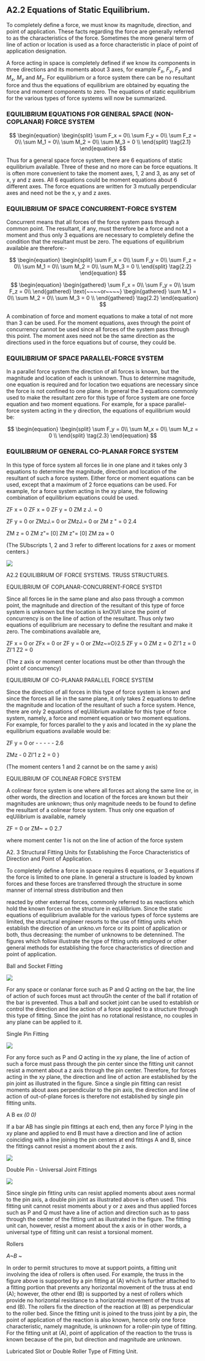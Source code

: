 
## A2.2 Equations of Static Equilibrium.

To completely define a force, we must know
its magnitude, direction, and point of application. These facts regarding the force are
generally referred to as the characteristics of
the force. Sometimes the more general term of
line of action or location is used as a force
characteristic in place of point of application
designation.


A force acting in space is completely
defined if we know its components in three
directions and its moments about 3 axes, for
example $F_x$, $F_y$, $F_z$ and $M_x$, $M_y$ and $M_z$. For
equilibrium or a force system there can be no
resultant force and thus the equations of
equilibrium are obtained by equating the force
and moment components to zero. The equations
of static equilibrium for the various types of
force systems will now be summarized.


### EQUILIBRIUM EQUATIONS FOR GENERAL SPACE (NON-COPLANAR) FORCE SYSTEM

$$
\begin{equation}
\begin{split}
\sum F_x = 0\\
\sum F_y = 0\\
\sum F_z = 0\\
\sum M_1 = 0\\
\sum M_2 = 0\\
\sum M_3 = 0 \\
\end{split}
\tag{2.1}
\end{equation}
$$

Thus for a general space force system,
there are 6 equations of static equilibrium
available. Three of these and no more can be
force equations. It is often more convenient
to take the moment axes, 1, 2 and 3, as any set
of x, y and z axes. All 6 equations could be
moment equations about 6 different axes. The
force equations are written for 3 mutually
perpendicular axes and need not be the x, y
and z axes.


### EQUILIBRIUM OF SPACE CONCURRENT-FORCE SYSTEM

Concurrent means that all forces of the
force system pass through a common point. The
resultant, if any, must therefore be a force
and not a moment and thus only 3 equations are
necessary to completely define the condition
that the resultant must be zero. The equations
of equilibrium available are therefore:-

$$
\begin{equation}
\begin{split}
\sum F_x = 0\\
\sum F_y = 0\\
\sum F_z = 0\\
\sum M_1 = 0\\
\sum M_2 = 0\\
\sum M_3 = 0 \\
\end{split}
\tag{2.2}
\end{equation}
$$


$$
\begin{equation}
\begin{gathered} 
\sum F_x = 0\\
\sum F_y = 0\\
\sum F_z = 0\\
\end{gathered}
\text{~~~~or~~~~}
\begin{gathered} 
\sum M_1 = 0\\
\sum M_2 = 0\\
\sum M_3 = 0 \\
\end{gathered}
\tag{2.2}
\end{equation}
$$



A combination of force and moment equations
to make a total of not more than 3 can be used.
For the moment equations, axes through the point
of concurrency cannot be used since all forces
of the system pass through this point. The
moment axes need not be the same direction as
the directions used in the force equations but
of course, they could be.


### EQUILIBRIUM OF SPACE PARALLEL-FORCE SYSTEM


In a parallel force system the direction of
all forces is known, but the magnitude and
location of each is unknown. Thus to determine
magnitude, one equation is required and for
location two equations are necessary since the
force is not confined to one plane. In general
the 3 equations commonly used to make the resultant zero for this type of force system are
one force equation and two moment equations.
For example, for a space parallel-force system
acting in the y direction, the equations of
equilibrium would be:

$$
\begin{equation}
\begin{split}
\sum F_y = 0\\
\sum M_x = 0\\
\sum M_z = 0 \\
\end{split}
\tag{2.3}
\end{equation}
$$


### EQUILIBRIUM OF GENERAL CO-PLANAR FORCE SYSTEM


In this type of force system all forces lie
in one plane and it takes only 3 equations to
determine the magnitude, direction and location
of the resultant of such a force system. Either
force or moment equations can be used, except
that a maximum of 2 force equations can be used.
For example, for a force system acting in the
xy plane, the following combination of equilibrium equations could be used.


ZF x = 0 ZF x = 0 ZF y = 0 ZM z J. = 0

ZF y = 0 or ZMzJ.= 0 or ZMzJ.= 0 or ZM z " = 0 2.4

ZM z = 0 ZM z"= [0] ZM z"= [0] ZM za = 0


(The SUbscripts 1, 2 and 3 refer to different
locations for z axes or moment centers.)


![](../../images/73-Bruhn-analysis-and-design-of-flight-vehicles.pdf-23-full.png)

A2.2 EQUILIBRIUM OF FORCE SYSTEMS. TRUSS STRUCTURES.



EQUILIBRIUM OF COPLANAR-CONCURRENT-FORCE SYSTD1


Since all forces lie in the same plane and
also pass through a common point, the magnitude
and direction of the resultant of this type of
force system is unknown but the location is
knO\Vll since the point of concurrency is on the
line of action of the resultant. Thus only two
equations of equilibrium are necessary to define
the resultant and make it zero. The combinations available are,


ZF x = 0 or ZFx = 0 or ZF y = 0 or ZMz~=O}2.5
ZF y = 0 ZM z = 0 Zl'1 z = 0 Zl'1 Z2 = 0


(The z axis or moment center locations must be
other than through the point of concurrency)


EQUILIBRIUM OF CO-PLANAR PARALLEL FORCE SYSTEM


Since the direction of all forces in this
type of force system is known and since the
forces all lie in the same plane, it only takes
2 equations to define the magnitude and location
of the resultant of such a force system. Hence,
there are only 2 equations of eqUilibrium available for this type of force system, namely, a
force and moment equation or two moment
equations. For example, for forces parallel to
the y axis and located in the xy plane the
equilibrium equations available would be: 

ZF y = 0
or         - - - - - 2.6

ZMz   - 0 Zl'1 z 2 = 0 }


(The moment centers 1 and 2 cannot be on the
same y axis)


EQUILIBRIUM OF COLINEAR FORCE SYSTEM


A colinear force system is one where all
forces act along the same line or, in other
words, the direction and location of the forces
are known but their magnitudes are unknown;
thus only magnitude needs to be found to define
the resultant of a colinear force system. Thus
only one equation of eqUilibrium is available,
namely


ZF = 0 or ZM~ = 0 2.7


where moment center 1 is not on the line of
action of the force system


A2. 3 Structural Fitting Units for Establishing the Force
Characteristics of Direction and Point of Application.


To completely define a force in space requires 6 equations, or 3 equations if the force
is limited to one plane. In general a structure
is loaded by known forces and these forces are
transferred through the structure in some
manner of internal stress distribution and then



reacted by other external forces, commonly
referred to as reactions which hold the known
forces on the structure in eqUilibrium. Since
the static equations of equilibrium available
for the various types of force systems are
limited, the structural engineer resorts to the
use of fitting units which establish the
direction of an unkno.vn force or its point of
application or both, thus decreasing: the number
of unknowns to be detennined. The figures
which follow illustrate the type of fitting
units employed or other general methods for
establishing the force characteristics of
direction and point of application.


Ball and Socket Fitting

![](../../images/73-Bruhn-analysis-and-design-of-flight-vehicles.pdf-23-0.png)


For any space or conlanar force such as P
and _Q_ acting on the bar, the line of action of
such forces must act throuGh the center of the
ball if rotation of the bar is prevented. Thus
a ball and socket joint can be used to establish
or control the direction and line action of a
force applied to a structure through this type
of fitting. Since the joint has no rotational
resistance, no couples in any plane can be
applied to it.


Single Pin Fitting

![](../../images/73-Bruhn-analysis-and-design-of-flight-vehicles.pdf-23-1.png)


For any force such as P and _Q_ acting in the
xy plane, the line of action of such a force
must pass through the pin center since the
fitting unit cannot resist a moment about a z
axis through the pin center. Therefore, for
forces acting in the xy plane, the direction
and line of action are established by the pin
joint as illustrated in the figure. Since a
single pin fitting can resist moments about axes
perpendicular to the pin axis, the direction and
line of action of out-of-plane forces is therefore not established by single pin fitting units.


A B ex
_(0 0)_


If a bar AB has single pin fittings at
each end, then any force P lying in the xy
plane and applied to end B must have a direction
and line of action coinciding with a line joining the pin centers at end fittings A and B,
since the fittings cannot resist a moment about
the z axis.


![](../../images/73-Bruhn-analysis-and-design-of-flight-vehicles.pdf-24-full.png)

Double Pin - Universal Joint Fittings

![](../../images/73-Bruhn-analysis-and-design-of-flight-vehicles.pdf-24-0.png)


Since single pin fitting units can resist
applied moments about axes normal to the pin
axis, a double pin joint as illustrated above
is often used. This fitting unit cannot resist
moments about y or z axes and thus applied
forces such as P and Q must have a line of
action and direction such as to pass through
the center of the fitting unit as illustrated
in the figure. The fitting unit can, however,
resist a moment about the x axis or in other
words, a universal type of fitting unit can
resist a torsional moment.


Rollers


_A~B_
~


In order to permit structures to move at
support points, a fitting unit involving the
idea of rollers is often used. For example, the
truss in the figure above is supported by a pin
fitting at (A) which is further attached to a
fitting portion that prevents any horizontal
movement of the truss at end (A); however,
the other end (B) is supported by a nest of
rollers which provide no horizontal resistance
to a horizontal movement of the truss at end (B).
The rollers fix the direction of the reaction
at (B) as perpendicular to the roller bed.
Since the fitting unit is joined to the truss
joint by a pin, the point of application of the
reaction is also known, hence only one force
characteristic, namely magnitude, is unknown
for a roller-pin type of fitting. For the
fitting unit at (A), point of application of the
reaction to the truss is known because of the
pin, but direction and magnitude are unknown.


Lubricated Slot or Double Roller Type of Fitting
Unit.

